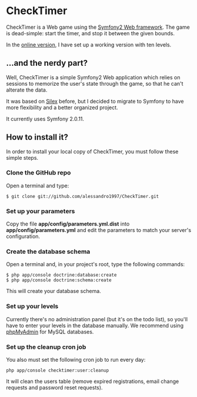 CheckTimer
==========

CheckTimer is a Web game using the [Symfony2 Web framework](http://www.symfony.com).
The game is dead-simple: start the timer, and stop it between the given bounds.

In the [online version](http://www.checktimer.it), I have set up a working
version with ten levels.

...and the nerdy part?
----------------------

Well, CheckTimer is a simple Symfony2 Web application which relies on sessions
to memorize the user's state through the game, so that he can't alterate the
data.

It was based on [Silex](http://www.silex-project.org) before, but I decided to
migrate to Symfony to have more flexibility and a better organized project.

It currently uses Symfony 2.0.11.

How to install it?
------------------

In order to install your local copy of CheckTimer, you must follow these simple
steps.

### Clone the GitHub repo

Open a terminal and type:

    $ git clone git://github.com/alessandro1997/CheckTimer.git

### Set up your parameters

Copy the file **app/config/parameters.yml.dist** into **app/config/parameters.yml**
and edit the parameters to match your server's configuration.

### Create the database schema

Open a terminal and, in your project's root, type the following commands:

    $ php app/console doctrine:database:create
    $ php app/console doctrine:schema:create

This will create your database schema.

### Set up your levels

Currently there's no administration panel (but it's on the todo list), so you'll
have to enter your levels in the database manually. We recommend using [phpMyAdmin](http://www.phpmyadmin.net/)
for MySQL databases.

### Set up the cleanup cron job

You also must set the following cron job to run every day:

    php app/console checktimer:user:cleanup

It will clean the users table (remove expired registrations, email change
requests and password reset requests).
